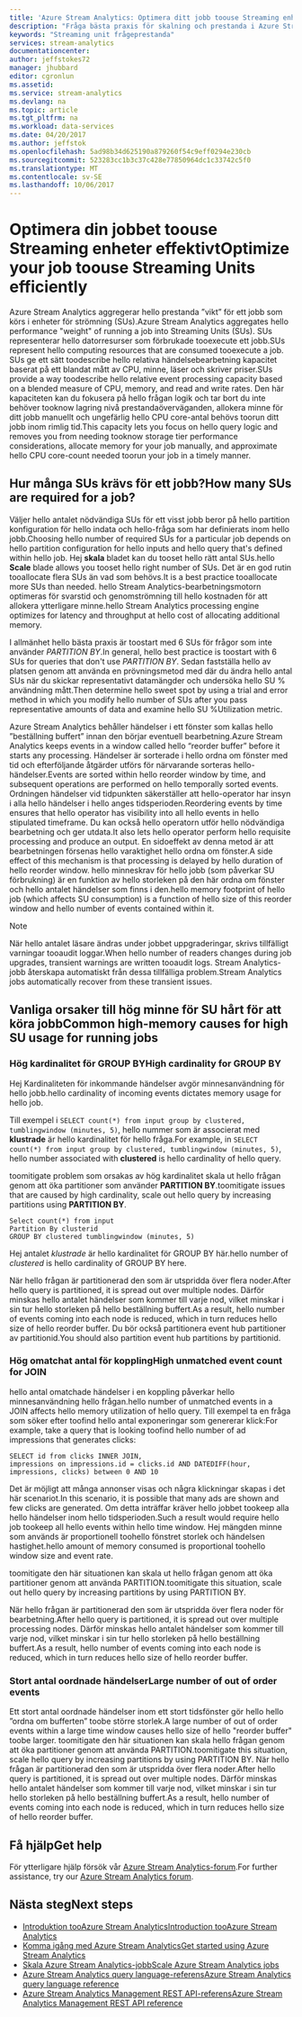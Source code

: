 ```yaml
---
title: 'Azure Stream Analytics: Optimera ditt jobb toouse Streaming enheter effektivt | Microsoft Docs'
description: "Fråga bästa praxis för skalning och prestanda i Azure Stream Analytics."
keywords: "Streaming unit frågeprestanda"
services: stream-analytics
documentationcenter: 
author: jeffstokes72
manager: jhubbard
editor: cgronlun
ms.assetid: 
ms.service: stream-analytics
ms.devlang: na
ms.topic: article
ms.tgt_pltfrm: na
ms.workload: data-services
ms.date: 04/20/2017
ms.author: jeffstok
ms.openlocfilehash: 5ad98b34d625190a879260f54c9eff0294e230cb
ms.sourcegitcommit: 523283cc1b3c37c428e77850964dc1c33742c5f0
ms.translationtype: MT
ms.contentlocale: sv-SE
ms.lasthandoff: 10/06/2017
---
```

# <a name="optimize-your-job-toouse-streaming-units-efficiently"></a><span data-ttu-id="24fed-104">Optimera din jobbet toouse Streaming enheter effektivt</span><span class="sxs-lookup"><span data-stu-id="24fed-104">Optimize your job toouse Streaming Units efficiently</span></span>

<span data-ttu-id="24fed-105">Azure Stream Analytics aggregerar hello prestanda ”vikt” för ett jobb som körs i enheter för strömning (SUs).</span><span class="sxs-lookup"><span data-stu-id="24fed-105">Azure Stream Analytics aggregates hello performance "weight" of running a job into Streaming Units (SUs).</span></span> <span data-ttu-id="24fed-106">SUs representerar hello datorresurser som förbrukade tooexecute ett jobb.</span><span class="sxs-lookup"><span data-stu-id="24fed-106">SUs represent hello computing resources that are consumed tooexecute a job.</span></span> <span data-ttu-id="24fed-107">SUs ge ett sätt toodescribe hello relativa händelsebearbetning kapacitet baserat på ett blandat mått av CPU, minne, läser och skriver priser.</span><span class="sxs-lookup"><span data-stu-id="24fed-107">SUs provide a way toodescribe hello relative event processing capacity based on a blended measure of CPU, memory, and read and write rates.</span></span> <span data-ttu-id="24fed-108">Den här kapaciteten kan du fokusera på hello frågan logik och tar bort du inte behöver tooknow lagring nivå prestandaöverväganden, allokera minne för ditt jobb manuellt och ungefärlig hello CPU core-antal behövs toorun ditt jobb inom rimlig tid.</span><span class="sxs-lookup"><span data-stu-id="24fed-108">This capacity lets you focus on hello query logic and removes you from needing tooknow storage tier performance considerations, allocate memory for your job manually, and approximate hello CPU core-count needed toorun your job in a timely manner.</span></span>

## <a name="how-many-sus-are-required-for-a-job"></a><span data-ttu-id="24fed-109">Hur många SUs krävs för ett jobb?</span><span class="sxs-lookup"><span data-stu-id="24fed-109">How many SUs are required for a job?</span></span>

<span data-ttu-id="24fed-110">Väljer hello antalet nödvändiga SUs för ett visst jobb beror på hello partition konfiguration för hello indata och hello-fråga som har definierats inom hello jobb.</span><span class="sxs-lookup"><span data-stu-id="24fed-110">Choosing hello number of required SUs for a particular job depends on hello partition configuration for hello inputs and hello query that's defined within hello job.</span></span> <span data-ttu-id="24fed-111">Hej **skala** bladet kan du tooset hello rätt antal SUs.</span><span class="sxs-lookup"><span data-stu-id="24fed-111">hello **Scale** blade allows you tooset hello right number of SUs.</span></span> <span data-ttu-id="24fed-112">Det är en god rutin tooallocate flera SUs än vad som behövs.</span><span class="sxs-lookup"><span data-stu-id="24fed-112">It is a best practice tooallocate more SUs than needed.</span></span> <span data-ttu-id="24fed-113">hello Stream Analytics-bearbetningsmotorn optimeras för svarstid och genomströmning till hello kostnaden för att allokera ytterligare minne.</span><span class="sxs-lookup"><span data-stu-id="24fed-113">hello Stream Analytics processing engine optimizes for latency and throughput at hello cost of allocating additional memory.</span></span>

<span data-ttu-id="24fed-114">I allmänhet hello bästa praxis är toostart med 6 SUs för frågor som inte använder *PARTITION BY*.</span><span class="sxs-lookup"><span data-stu-id="24fed-114">In general, hello best practice is toostart with 6 SUs for queries that don't use *PARTITION BY*.</span></span> <span data-ttu-id="24fed-115">Sedan fastställa hello av platsen genom att använda en prövningsmetod med där du ändra hello antal SUs när du skickar representativt datamängder och undersöka hello SU % användning mått.</span><span class="sxs-lookup"><span data-stu-id="24fed-115">Then determine hello sweet spot by using a trial and error method in which you modify hello number of SUs after you pass representative amounts of data and examine hello SU %Utilization metric.</span></span>

<span data-ttu-id="24fed-116">Azure Stream Analytics behåller händelser i ett fönster som kallas hello ”beställning buffert” innan den börjar eventuell bearbetning.</span><span class="sxs-lookup"><span data-stu-id="24fed-116">Azure Stream Analytics keeps events in a window called hello “reorder buffer” before it starts any processing.</span></span> <span data-ttu-id="24fed-117">Händelser är sorterade i hello ordna om fönster med tid och efterföljande åtgärder utförs för närvarande sorteras hello-händelser.</span><span class="sxs-lookup"><span data-stu-id="24fed-117">Events are sorted within hello reorder window by time, and subsequent operations are performed on hello temporally sorted events.</span></span> <span data-ttu-id="24fed-118">Ordningen händelser vid tidpunkten säkerställer att hello-operator har insyn i alla hello händelser i hello anges tidsperioden.</span><span class="sxs-lookup"><span data-stu-id="24fed-118">Reordering events by time ensures that hello operator has visibility into all hello events in hello stipulated timeframe.</span></span> <span data-ttu-id="24fed-119">Du kan också hello operatorn utför hello nödvändiga bearbetning och ger utdata.</span><span class="sxs-lookup"><span data-stu-id="24fed-119">It also lets hello operator perform hello requisite processing and produce an output.</span></span> <span data-ttu-id="24fed-120">En sidoeffekt av denna metod är att bearbetningen försenas hello varaktighet hello ordna om fönster.</span><span class="sxs-lookup"><span data-stu-id="24fed-120">A side effect of this mechanism is that processing is delayed by hello duration of hello reorder window.</span></span> <span data-ttu-id="24fed-121">hello minneskrav för hello jobb (som påverkar SU förbrukning) är en funktion av hello storleken på den här ordna om fönster och hello antalet händelser som finns i den.</span><span class="sxs-lookup"><span data-stu-id="24fed-121">hello memory footprint of hello job (which affects SU consumption) is a function of hello size of this reorder window and hello number of events contained within it.</span></span>

> [!NOTE]
> <span data-ttu-id="24fed-122">När hello antalet läsare ändras under jobbet uppgraderingar, skrivs tillfälligt varningar tooaudit loggar.</span><span class="sxs-lookup"><span data-stu-id="24fed-122">When hello number of readers changes during job upgrades, transient warnings are written tooaudit logs.</span></span> <span data-ttu-id="24fed-123">Stream Analytics-jobb återskapa automatiskt från dessa tillfälliga problem.</span><span class="sxs-lookup"><span data-stu-id="24fed-123">Stream Analytics jobs automatically recover from these transient issues.</span></span>

## <a name="common-high-memory-causes-for-high-su-usage-for-running-jobs"></a><span data-ttu-id="24fed-124">Vanliga orsaker till hög minne för SU hårt för att köra jobb</span><span class="sxs-lookup"><span data-stu-id="24fed-124">Common high-memory causes for high SU usage for running jobs</span></span>

### <a name="high-cardinality-for-group-by"></a><span data-ttu-id="24fed-125">Hög kardinalitet för GROUP BY</span><span class="sxs-lookup"><span data-stu-id="24fed-125">High cardinality for GROUP BY</span></span>

<span data-ttu-id="24fed-126">Hej Kardinaliteten för inkommande händelser avgör minnesanvändning för hello jobb.</span><span class="sxs-lookup"><span data-stu-id="24fed-126">hello cardinality of incoming events dictates memory usage for hello job.</span></span>

<span data-ttu-id="24fed-127">Till exempel i `SELECT count(*) from input group by clustered, tumblingwindow (minutes, 5)`, hello nummer som är associerat med **klustrade** är hello kardinalitet för hello fråga.</span><span class="sxs-lookup"><span data-stu-id="24fed-127">For example, in `SELECT count(*) from input group by clustered, tumblingwindow (minutes, 5)`, hello number associated with **clustered** is hello cardinality of hello query.</span></span>

<span data-ttu-id="24fed-128">toomitigate problem som orsakas av hög kardinalitet skala ut hello frågan genom att öka partitioner som använder **PARTITION BY**.</span><span class="sxs-lookup"><span data-stu-id="24fed-128">toomitigate issues that are caused by high cardinality, scale out hello query by increasing partitions using **PARTITION BY**.</span></span>

```
Select count(*) from input
Partition By clusterid
GROUP BY clustered tumblingwindow (minutes, 5)
```

<span data-ttu-id="24fed-129">Hej antalet *klustrade* är hello kardinalitet för GROUP BY här.</span><span class="sxs-lookup"><span data-stu-id="24fed-129">hello number of *clustered* is hello cardinality of GROUP BY here.</span></span>

<span data-ttu-id="24fed-130">När hello frågan är partitionerad den som är utspridda över flera noder.</span><span class="sxs-lookup"><span data-stu-id="24fed-130">After hello query is partitioned, it is spread out over multiple nodes.</span></span> <span data-ttu-id="24fed-131">Därför minskas hello antalet händelser som kommer till varje nod, vilket minskar i sin tur hello storleken på hello beställning buffert.</span><span class="sxs-lookup"><span data-stu-id="24fed-131">As a result, hello number of events coming into each node is reduced, which in turn reduces hello size of hello reorder buffer.</span></span> <span data-ttu-id="24fed-132">Du bör också partitionera event hub partitioner av partitionid.</span><span class="sxs-lookup"><span data-stu-id="24fed-132">You should also partition event hub partitions by partitionid.</span></span>

### <a name="high-unmatched-event-count-for-join"></a><span data-ttu-id="24fed-133">Hög omatchat antal för koppling</span><span class="sxs-lookup"><span data-stu-id="24fed-133">High unmatched event count for JOIN</span></span>

<span data-ttu-id="24fed-134">hello antal omatchade händelser i en koppling påverkar hello minnesanvändning hello frågan.</span><span class="sxs-lookup"><span data-stu-id="24fed-134">hello number of unmatched events in a JOIN affects hello memory utilization of hello query.</span></span> <span data-ttu-id="24fed-135">Till exempel ta en fråga som söker efter toofind hello antal exponeringar som genererar klick:</span><span class="sxs-lookup"><span data-stu-id="24fed-135">For example, take a query that is looking toofind hello number of ad impressions that generates clicks:</span></span>

```
SELECT id from clicks INNER JOIN,
impressions on impressions.id = clicks.id AND DATEDIFF(hour, impressions, clicks) between 0 AND 10
```

<span data-ttu-id="24fed-136">Det är möjligt att många annonser visas och några klickningar skapas i det här scenariot.</span><span class="sxs-lookup"><span data-stu-id="24fed-136">In this scenario, it is possible that many ads are shown and few clicks are generated.</span></span> <span data-ttu-id="24fed-137">Om detta inträffar kräver hello jobbet tookeep alla hello händelser inom hello tidsperioden.</span><span class="sxs-lookup"><span data-stu-id="24fed-137">Such a result would require hello job tookeep all hello events within hello time window.</span></span> <span data-ttu-id="24fed-138">Hej mängden minne som används är proportionell toohello fönstret storlek och händelsen hastighet.</span><span class="sxs-lookup"><span data-stu-id="24fed-138">hello amount of memory consumed is proportional toohello window size and event rate.</span></span> 

<span data-ttu-id="24fed-139">toomitigate den här situationen kan skala ut hello frågan genom att öka partitioner genom att använda PARTITION.</span><span class="sxs-lookup"><span data-stu-id="24fed-139">toomitigate this situation, scale out hello query by increasing partitions by using PARTITION BY.</span></span> 

<span data-ttu-id="24fed-140">När hello frågan är partitionerad den som är utspridda över flera noder för bearbetning.</span><span class="sxs-lookup"><span data-stu-id="24fed-140">After hello query is partitioned, it is spread out over multiple processing nodes.</span></span> <span data-ttu-id="24fed-141">Därför minskas hello antalet händelser som kommer till varje nod, vilket minskar i sin tur hello storleken på hello beställning buffert.</span><span class="sxs-lookup"><span data-stu-id="24fed-141">As a result, hello number of events coming into each node is reduced, which in turn reduces hello size of hello reorder buffer.</span></span>

### <a name="large-number-of-out-of-order-events"></a><span data-ttu-id="24fed-142">Stort antal oordnade händelser</span><span class="sxs-lookup"><span data-stu-id="24fed-142">Large number of out of order events</span></span> 

<span data-ttu-id="24fed-143">Ett stort antal oordnade händelser inom ett stort tidsfönster gör hello hello ”ordna om bufferten” toobe större storlek.</span><span class="sxs-lookup"><span data-stu-id="24fed-143">A large number of out of order events within a large time window causes hello size of hello "reorder buffer" toobe larger.</span></span> <span data-ttu-id="24fed-144">toomitigate den här situationen kan skala hello frågan genom att öka partitioner genom att använda PARTITION.</span><span class="sxs-lookup"><span data-stu-id="24fed-144">toomitigate this situation, scale hello query by increasing partitions by using PARTITION BY.</span></span> <span data-ttu-id="24fed-145">När hello frågan är partitionerad den som är utspridda över flera noder.</span><span class="sxs-lookup"><span data-stu-id="24fed-145">After hello query is partitioned, it is spread out over multiple nodes.</span></span> <span data-ttu-id="24fed-146">Därför minskas hello antalet händelser som kommer till varje nod, vilket minskar i sin tur hello storleken på hello beställning buffert.</span><span class="sxs-lookup"><span data-stu-id="24fed-146">As a result, hello number of events coming into each node is reduced, which in turn reduces hello size of hello reorder buffer.</span></span> 


## <a name="get-help"></a><span data-ttu-id="24fed-147">Få hjälp</span><span class="sxs-lookup"><span data-stu-id="24fed-147">Get help</span></span>
<span data-ttu-id="24fed-148">För ytterligare hjälp försök vår [Azure Stream Analytics-forum](https://social.msdn.microsoft.com/Forums/en-US/home?forum=AzureStreamAnalytics).</span><span class="sxs-lookup"><span data-stu-id="24fed-148">For further assistance, try our [Azure Stream Analytics forum](https://social.msdn.microsoft.com/Forums/en-US/home?forum=AzureStreamAnalytics).</span></span>

## <a name="next-steps"></a><span data-ttu-id="24fed-149">Nästa steg</span><span class="sxs-lookup"><span data-stu-id="24fed-149">Next steps</span></span>
* [<span data-ttu-id="24fed-150">Introduktion tooAzure Stream Analytics</span><span class="sxs-lookup"><span data-stu-id="24fed-150">Introduction tooAzure Stream Analytics</span></span>](stream-analytics-introduction.md)
* [<span data-ttu-id="24fed-151">Komma igång med Azure Stream Analytics</span><span class="sxs-lookup"><span data-stu-id="24fed-151">Get started using Azure Stream Analytics</span></span>](stream-analytics-real-time-fraud-detection.md)
* [<span data-ttu-id="24fed-152">Skala Azure Stream Analytics-jobb</span><span class="sxs-lookup"><span data-stu-id="24fed-152">Scale Azure Stream Analytics jobs</span></span>](stream-analytics-scale-jobs.md)
* [<span data-ttu-id="24fed-153">Azure Stream Analytics query language-referens</span><span class="sxs-lookup"><span data-stu-id="24fed-153">Azure Stream Analytics query language reference</span></span>](https://msdn.microsoft.com/library/azure/dn834998.aspx)
* [<span data-ttu-id="24fed-154">Azure Stream Analytics Management REST API-referens</span><span class="sxs-lookup"><span data-stu-id="24fed-154">Azure Stream Analytics Management REST API reference</span></span>](https://msdn.microsoft.com/library/azure/dn835031.aspx)
